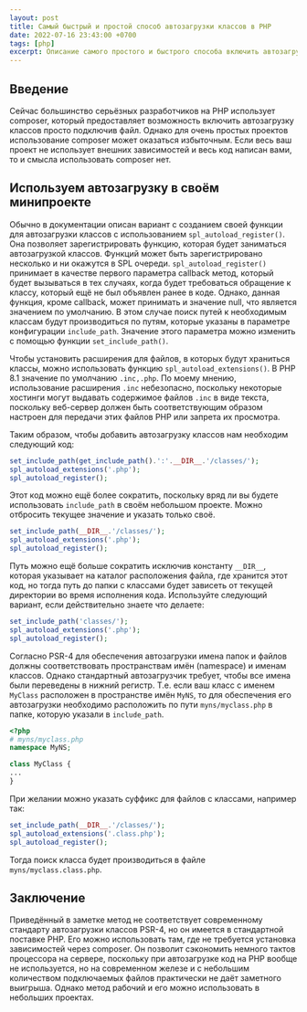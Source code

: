 ```yaml
---
layout: post
title: Самый быстрый и простой способ автозагрузки классов в PHP
date: 2022-07-16 23:43:00 +0700
tags: [php]
excerpt: Описание самого простого и быстрого способа включить автозагрузку классов в PHP. Он не соответствует стандартам PSR, но встроен в язык PHP.
---
```

## Введение

Сейчас большинство серьёзных разработчиков на PHP использует composer, который предоставляет возможность включить автозагрузку классов просто подключив файл. Однако для очень простых проектов использование composer может оказаться избыточным. Если весь ваш проект не использует внешних зависимостей и весь код написан вами, то и смысла использовать composer нет.

## Используем автозагрузку в своём минипроекте

Обычно в документации описан вариант с созданием своей функции для автозагрузки классов с использованием `spl_autoload_register()`. Она позволяет зарегистрировать функцию, которая будет заниматься автозагрузкой классов. Функций может быть зарегистрировано несколько и ни окажутся в SPL очереди. `spl_autoload_register()` принимает в качестве первого параметра callback метод, который будет вызываться в тех случаях, когда будет требоваться обращение к классу, который ещё не был объявлен ранее в коде. Однако, данная функция, кроме callback, может принимать и значение null, что является значением по умолчанию. В этом случае поиск путей к необходимым классам будут производиться по путям, которые указаны в параметре конфигурации `include_path`. Значение этого параметра можно изменить с помощью функции `set_include_path()`.

Чтобы установить расширения для файлов, в которых будут храниться классы, можно использовать функцию `spl_autoload_extensions()`. В PHP 8.1 значение по умолчанию `.inc,.php`. По моему мнению, использование расширения `.inc` небезопасно, поскольку некоторые хостинги могут выдавать содержимое файлов `.inc` в виде текста, поскольку веб-сервер должен быть соответствующим образом настроен для передачи этих файлов PHP или запрета их просмотра.

Таким образом, чтобы добавить автозагрузку классов нам необходим следующий код:

```php
set_include_path(get_include_path().':'.__DIR__.'/classes/');
spl_autoload_extensions('.php');
spl_autoload_register();
```

Этот код можно ещё более сократить, поскольку вряд ли вы будете использовать `include_path` в своём небольшом проекте. Можно отбросить текущее значение и указать только своё.

```php
set_include_path(__DIR__.'/classes/');
spl_autoload_extensions('.php');
spl_autoload_register();
```

Путь можно ещё больше сократить исключив константу `__DIR__`, которая указывает на каталог расположения файла, где хранится этот код, но тогда путь до папки с классами будет зависеть от текущей директории во время исполнения кода. Используйте следующий вариант, если действительно знаете что делаете:

```php
set_include_path('classes/');
spl_autoload_extensions('.php');
spl_autoload_register();
```

Согласно PSR-4 для обеспечения автозагрузки имена папок и файлов должны соответствовать пространствам имён (namespace) и именам классов. Однако стандартный автозагрузчик требует, чтобы все имена были переведены в нижний регистр. Т.е. если ваш класс с именем `MyClass` расположен в пространстве имён `MyNS`, то для обеспечения его автозагрузки необходимо расположить по пути `myns/myclass.php` в папке, которую указали в `include_path`.

```php
<?php
# myns/myclass.php
namespace MyNS;

class MyClass {
...
}
```

При желании можно указать суффикс для файлов с классами, например так:

```php
set_include_path(__DIR__.'/classes/');
spl_autoload_extensions('.class.php');
spl_autoload_register();
```

Тогда поиск класса будет производиться в файле `myns/myclass.class.php`.

## Заключение

Приведённый в заметке метод не соответствует современному стандарту автозагрузки классов PSR-4, но он имеется в стандартной поставке PHP. Его можно использовать там, где не требуется установка зависимостей через composer. Он позволит сэкономить немного тактов процессора на сервере, поскольку при автозагрузке код на PHP вообще не используется, но на современном железе и с небольшим количеством подключаемых файлов практически не даёт заметного выигрыша. Однако метод рабочий и его можно использовать в небольших проектах.
